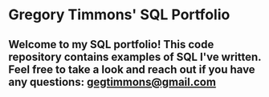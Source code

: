 # Gregory Timmons' SQL Portfolio

## Welcome to my SQL portfolio! This code repository contains examples of SQL I've written. Feel free to take a look and reach out if you have any questions: gegtimmons@gmail.com
